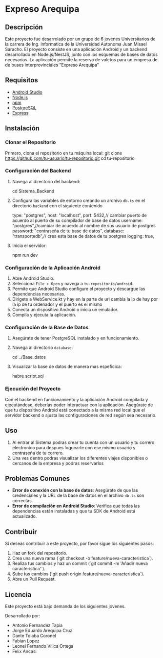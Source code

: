 
# Expreso Arequipa

## Descripción
Este proyecto fue desarrolado por un grupo de 6 jovenes Universitarios de la carrera de Ing. Informatica de la Universidad Autonoma Juan Misael Saracho.
El proyecto consiste en una aplicación Android y un backend desarrollado en Node.js/NestJS, junto con los esquemas de bases de datos necesarios. La aplicación permite la reserva de voletos para un empresa de de buses interprovinciales "Expreso Arequipa"

## Requisitos
- [Android Studio](https://developer.android.com/studio)
- [Node.js](https://nodejs.org/)
- [npm](https://www.npmjs.com/)
- [PostgreSQL](https://www.postgresql.org/)
- [Express](https://expressjs.com/) 

## Instalación

### Clonar el Repositorio
Primero, clona el repositorio en tu máquina local:
git clone https://github.com/tu-usuario/tu-repositorio.git
cd tu-repositorio

### Configuración del Backend

1. Navega al directorio del backend:
    
    cd Sistema_Backend

2. Configura las variables de entorno creando un archivo `db.ts` en el directorio `backend` con el siguiente contenido 

    type: "postgres",
    host: "localhost",
    port: 5432,// cambiar puerto de acuerdo al puerto de su compilador de base de datos
    username: "postgres",//cambiar de acuerdo al nombre de sus usuario de postgres
    password: "contraseña de tu base de datos",
    database: "transportedb",// crea esta base de datos de tu postgres 
    logging: true,

4. Inicia el servidor:

    npm run dev

### Configuración de la Aplicación Android

1. Abre Android Studio.
2. Selecciona `File > Open` y navega a `tu-repositorio/android`.
3. Permite que Android Studio configure el proyecto y descargue las dependencias necesarias.
4. Dirigete a WebService.kt y hay en la parte de url cambia la ip de hay por la ip de tu ordenador y el puerto es el mismo
5. Conecta un dispositivo Android o inicia un emulador.
6. Compila y ejecuta la aplicación.

### Configuración de la Base de Datos

1. Asegúrate de tener PostgreSQL instalado y en funcionamiento.
2. Navega al directorio `database`:

    cd ../Base_datos


3. Visualizar la base de datos de manera mas espeficica:

    habre script.sql

### Ejecución del Proyecto

Con el backend en funcionamiento y la aplicación Android compilada y ejecutándose, deberías poder interactuar con la aplicación. Asegúrate de que tu dispositivo Android está conectado a la misma red local que el servidor backend o ajusta las configuraciones de red según sea necesario.

## Uso

1. Al entrar al Sistema podras crear tu cuenta con un usuario y tu correro electronico para despues loguearte con ese mismo usuario y contraseña de tu correro.
2. Una ves dentro podras visualizar los diferentes viajes disponibles o cercanos de la empresa y podras reservarlos

## Problemas Comunes

- **Error de conexión con la base de datos**: Asegúrate de que las credenciales y la URL de la base de datos en el archivo `db.ts` son correctas.
- **Error de compilación en Android Studio**: Verifica que todas las dependencias están instaladas y que tu SDK de Android está actualizado.

## Contribuir

Si deseas contribuir a este proyecto, por favor sigue los siguientes pasos:

1. Haz un fork del repositorio.
2. Crea una nueva rama (\`git checkout -b feature/nueva-caracteristica\`).
3. Realiza tus cambios y haz un commit (\`git commit -m 'Añadir nueva característica'\`).
4. Sube tus cambios (\`git push origin feature/nueva-caracteristica\`).
5. Abre un Pull Request.

## Licencia

Este proyecto está bajo demanda de los siguientes jovenes.

Desarrollado por:
- Antonio Fernandez Tapia
- Jorge Eduardo Arequipa Cruz
- Dante Tolaba Coronel
- Fabian Lopez
- Leonel Fernando Villca Ortega
- Felix Ancasi 
